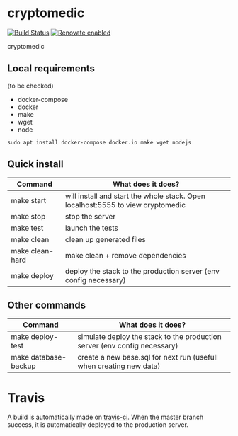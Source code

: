 # cryptomedic

[![Build Status](https://travis-ci.com/jehon/cryptomedic.svg?branch=master)](https://travis-ci.com/jehon/cryptomedic)
[![Renovate enabled](https://img.shields.io/badge/renovate-enabled-brightgreen.svg)](https://renovatebot.com/)

cryptomedic

## Local requirements

(to be checked)

- docker-compose
- docker
- make
- wget
- node

```lang=bash
sudo apt install docker-compose docker.io make wget nodejs
```

## Quick install

| Command    | What does it does?
|------------|----------------------
| make start | will install and start the whole stack. Open localhost:5555 to view cryptomedic
| make stop  | stop the server
| make test  | launch the tests
| make clean | clean up generated files
| make clean-hard | make clean + remove dependencies
| make deploy | deploy the stack to the production server (env config necessary)

## Other commands

| Command    | What does it does?
|------------|----------------------
| make deploy-test | simulate deploy the stack to the production server (env config necessary)
| make database-backup | create a new base.sql for next run (usefull when creating new data)

# Travis

A build is automatically made on [travis-ci](http://www.travis-ci.com/jehon/cryptomedic).
When the master branch success, it is automatically deployed to the production server.

